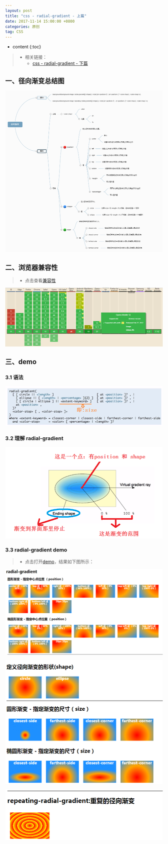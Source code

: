 ```yaml
---
layout: post
title: "css - radial-gradient - 上篇"
date: 2017-11-14 15:00:00 +0800 
categories: 原创
tag: CSS
---
```

* content
{:toc}

> * 相关链接：
>   * [css - radial-gradient - 下篇](http://www.hellojm.cn/2017/11/11/radial-gradient-2/)

<!-- more -->

## 一、径向渐变总结图

![gradient](/styles/images/css/gradient/gradient-10.png)

## 二、浏览器兼容性

> * 点击查看[兼容性](https://caniuse.com/#search=linear-gradient)

![gradient](/styles/images/css/gradient/gradient-04.png)

## 三、demo

### 3.1 语法

![gradient](/styles/images/css/gradient/gradient-14.png)

### 3.2 理解 radial-gradient

![gradient](/styles/images/css/gradient/gradient-13.png)


### 3.3 radial-gradient demo

> * 点击打开[demo](/effects/demo/css/gradient/demo2/index.html)，结果如下图所示：

![gradient](/styles/images/css/gradient/gradient-11.png)

![gradient](/styles/images/css/gradient/gradient-12.png)

![gradient](/styles/images/css/gradient/gradient-16.png)

